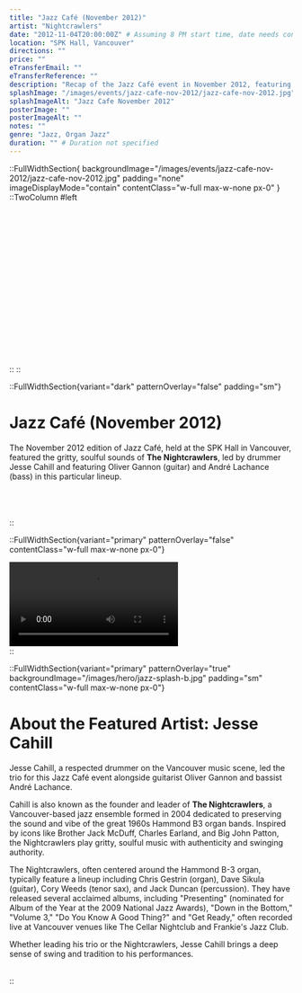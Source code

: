 ```yaml
---
title: "Jazz Café (November 2012)"
artist: "Nightcrawlers"
date: "2012-11-04T20:00:00Z" # Assuming 8 PM start time, date needs confirmation if exact day matters
location: "SPK Hall, Vancouver"
directions: ""
price: ""
eTransferEmail: ""
eTransferReference: ""
description: "Recap of the Jazz Café event in November 2012, featuring the Jesse Cahill Trio (Oliver Gannon, Jesse Cahill, André Lachance)."
splashImage: "/images/events/jazz-cafe-nov-2012/jazz-cafe-nov-2012.jpg"
splashImageAlt: "Jazz Cafe November 2012"
posterImage: ""
posterImageAlt: ""
notes: ""
genre: "Jazz, Organ Jazz"
duration: "" # Duration not specified
---
```


::FullWidthSection{ backgroundImage="/images/events/jazz-cafe-nov-2012/jazz-cafe-nov-2012.jpg" padding="none" imageDisplayMode="contain" contentClass="w-full max-w-none px-0" }
::TwoColumn
#left
<br><br><br/>
<br><br><br/>
<br><br><br/>
<br><br><br/>
<br><br><br/>
<br><br><br/>
::
::

::FullWidthSection{variant="dark" patternOverlay="false" padding="sm"}

# Jazz Café (November 2012)

The November 2012 edition of Jazz Café, held at the SPK Hall in Vancouver, featured the gritty, soulful sounds of **The Nightcrawlers**, led by drummer Jesse Cahill and featuring Oliver Gannon (guitar) and André Lachance (bass) in this particular lineup.
<br></br>
<br></br>

::

<!-- video -->

::FullWidthSection{variant="primary" patternOverlay="false" contentClass="w-full max-w-none px-0"}

<div class="aspect-w-16 aspect-h-9">
  <video controls class="rounded-lg shadow-lg w-full h-full">
    <source src="/images/events/jazz-cafe-nov-2012/gallery/jazz-cafe-nov-2012.mp4" type="video/mp4">
    Your browser does not support the video tag.
  </video>
</div>
::

::FullWidthSection{variant="primary" patternOverlay="true" backgroundImage="/images/hero/jazz-splash-b.jpg" padding="sm" contentClass="w-full max-w-none px-0"}

# About the Featured Artist: Jesse Cahill

Jesse Cahill, a respected drummer on the Vancouver music scene, led the trio for this Jazz Café event alongside guitarist Oliver Gannon and bassist André Lachance.

Cahill is also known as the founder and leader of **The Nightcrawlers**, a Vancouver-based jazz ensemble formed in 2004 dedicated to preserving the sound and vibe of the great 1960s Hammond B3 organ bands. Inspired by icons like Brother Jack McDuff, Charles Earland, and Big John Patton, the Nightcrawlers play gritty, soulful music with authenticity and swinging authority.

The Nightcrawlers, often centered around the Hammond B-3 organ, typically feature a lineup including Chris Gestrin (organ), Dave Sikula (guitar), Cory Weeds (tenor sax), and Jack Duncan (percussion). They have released several acclaimed albums, including "Presenting" (nominated for Album of the Year at the 2009 National Jazz Awards), "Down in the Bottom," "Volume 3," "Do You Know A Good Thing?" and "Get Ready," often recorded live at Vancouver venues like The Cellar Nightclub and Frankie's Jazz Club.

Whether leading his trio or the Nightcrawlers, Jesse Cahill brings a deep sense of swing and tradition to his performances.
<br></br>

::
